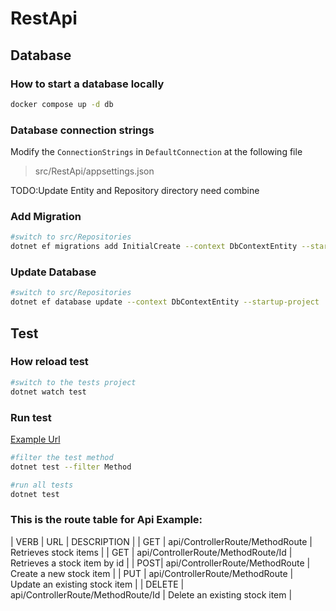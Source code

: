 # RestApi


## Database

### How to start a database locally

```sh
docker compose up -d db
```

### Database connection strings
Modify the `ConnectionStrings` in `DefaultConnection` at the following file

>src/RestApi/appsettings.json


TODO:Update Entity and Repository directory need combine
### Add Migration
```sh
#switch to src/Repositories
dotnet ef migrations add InitialCreate --context DbContextEntity --startup-project ../RestApi
```
### Update Database

```sh
#switch to src/Repositories
dotnet ef database update --context DbContextEntity --startup-project ../RestApi
```

## Test

### How reload test

```sh
#switch to the tests project
dotnet watch test
```

### Run test

[Example Url](https://docs.microsoft.com/en-us/dotnet/core/testing/selective-unit-tests?pivots=mstest)

```sh
#filter the test method
dotnet test --filter Method
```

```sh
#run all tests
dotnet test
```

### This is the route table for Api Example:

| VERB | URL | DESCRIPTION |
| GET | api/ControllerRoute/MethodRoute | Retrieves stock items |
| GET | api/ControllerRoute/MethodRoute/Id | Retrieves a stock item by id |
| POST| api/ControllerRoute/MethodRoute | Create a new stock item |
| PUT | api/ControllerRoute/MethodRoute | Update an existing stock item |
| DELETE | api/ControllerRoute/MethodRoute/Id | Delete an existing stock item |
